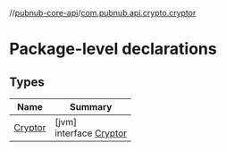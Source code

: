 //[pubnub-core-api](../../index.md)/[com.pubnub.api.crypto.cryptor](index.md)

# Package-level declarations

## Types

| Name | Summary |
|---|---|
| [Cryptor](-cryptor/index.md) | [jvm]<br>interface [Cryptor](-cryptor/index.md) |
